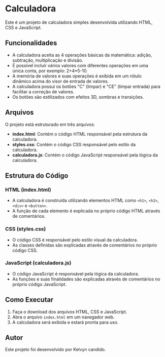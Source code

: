 # Calculadora

Este é um projeto de calculadora simples desenvolvida utilizando HTML, CSS e JavaScript.

## Funcionalidades

- A calculadora aceita as 4 operações básicas da matemática: adição, subtração, multiplicação e divisão.
- É possível incluir vários valores com diferentes operações em uma única conta, por exemplo: 2+4*5-10.
- A memória de valores e suas operações é exibida em um rótulo dinâmico acima do visor de entrada de valores.
- A calculadora possui os botões "C" (limpar) e "CE" (limpar entrada) para facilitar a correção de valores.
- Os botões são estilizados com efeitos 3D, sombras e transições.

## Arquivos

O projeto está estruturado em três arquivos:

- **index.html**: Contém o código HTML responsável pela estrutura da calculadora.
- **styles.css**: Contém o código CSS responsável pelo estilo da calculadora.
- **calculadora.js**: Contém o código JavaScript responsável pela lógica da calculadora.

## Estrutura do Código

### HTML (index.html)

- A calculadora é construída utilizando elementos HTML como `<h1>`, `<h2>`, `<div>` e `<button>`.
- A função de cada elemento é explicada no próprio código HTML através de comentários.

### CSS (styles.css)

- O código CSS é responsável pelo estilo visual da calculadora.
- As classes definidas são explicadas através de comentários no próprio código CSS.

### JavaScript (calculadora.js)

- O código JavaScript é responsável pela lógica da calculadora.
- As funções e suas finalidades são explicadas através de comentários no próprio código JavaScript.

## Como Executar

1. Faça o download dos arquivos HTML, CSS e JavaScript.
2. Abra o arquivo `index.html` em um navegador web.
3. A calculadora será exibida e estará pronta para uso.

## Autor

Este projeto foi desenvolvido por Kelvyn candido.